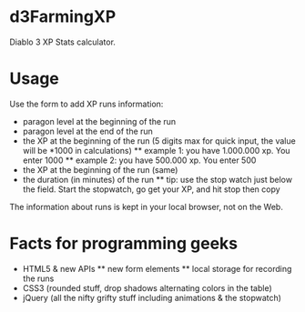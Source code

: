 d3FarmingXP
===========

Diablo 3 XP Stats calculator.

# Usage
Use the form to add XP runs information:
* paragon level at the beginning of the run
* paragon level at the end of the run
* the XP at the beginning of the run (5 digits max for quick input, the value will be *1000 in calculations)
** example 1: you have 1.000.000 xp. You enter 1000
** example 2: you have 500.000 xp. You enter 500
* the XP at the beginning of the run (same)
* the duration (in minutes) of the run
** tip: use the stop watch just below the field. Start the stopwatch, go get your XP, and hit stop then copy

The information about runs is kept in your local browser, not on the Web.


# Facts for programming geeks
* HTML5 & new APIs
** new form elements
** local storage for recording the runs
* CSS3 (rounded stuff, drop shadows alternating colors in the table)
* jQuery (all the nifty grifty stuff including animations & the stopwatch)